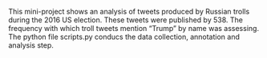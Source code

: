 This mini-project shows an analysis of tweets produced by Russian trolls during the 2016 US election. These tweets were published by 538.
The frequency with which troll tweets mention “Trump” by name was assessing.
The python file scripts.py conducs the data collection, annotation and analysis step.
